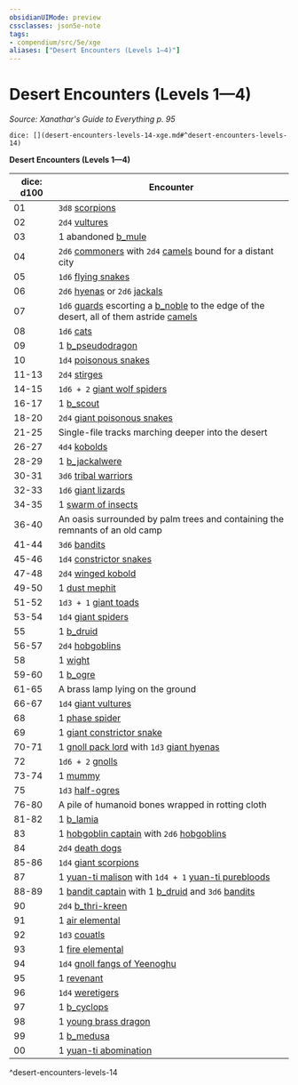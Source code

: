 ```yaml
---
obsidianUIMode: preview
cssclasses: json5e-note
tags:
- compendium/src/5e/xge
aliases: ["Desert Encounters (Levels 1—4)"]
---
```

# Desert Encounters (Levels 1—4)
*Source: Xanathar's Guide to Everything p. 95* 

`dice: [](desert-encounters-levels-14-xge.md#^desert-encounters-levels-14)`

**Desert Encounters (Levels 1—4)**

| dice: d100 | Encounter |
|------------|-----------|
| 01 | `3d8` [scorpions](b_scorpion.md) |
| 02 | `2d4` [vultures](b_vulture.md) |
| 03 | 1 abandoned [b_mule](b_mule.md) |
| 04 | `2d6` [commoners](b_commoner.md) with `2d4` [camels](b_camel.md) bound for a distant city |
| 05 | `1d6` [flying snakes](b_flying-snake.md) |
| 06 | `2d6` [hyenas](b_hyena.md) or `2d6` [jackals](b_jackal.md) |
| 07 | `1d6` [guards](b_guard.md) escorting a [b_noble](2.%20GM%20Tools/5eTools%20Compendium%20&%20Rules/_compendium/bestiary/humanoid/b_noble.md) to the edge of the desert, all of them astride [camels](b_camel.md) |
| 08 | `1d6` [cats](b_cat.md) |
| 09 | 1 [b_pseudodragon](b_pseudodragon.md) |
| 10 | `1d4` [poisonous snakes](b_poisonous-snake.md) |
| 11-13 | `2d4` [stirges](b_stirge.md) |
| 14-15 | `1d6 + 2` [giant wolf spiders](b_giant-wolf-spider.md) |
| 16-17 | 1 [b_scout](b_scout.md) |
| 18-20 | `2d4` [giant poisonous snakes](b_giant-poisonous-snake.md) |
| 21-25 | Single-file tracks marching deeper into the desert |
| 26-27 | `4d4` [kobolds](b_kobold.md) |
| 28-29 | 1 [b_jackalwere](b_jackalwere.md) |
| 30-31 | `3d6` [tribal warriors](b_tribal-warrior.md) |
| 32-33 | `1d6` [giant lizards](b_giant-lizard.md) |
| 34-35 | 1 [swarm of insects](b_swarm-of-insects.md) |
| 36-40 | An oasis surrounded by palm trees and containing the remnants of an old camp |
| 41-44 | `3d6` [bandits](b_bandit.md) |
| 45-46 | `1d4` [constrictor snakes](b_constrictor-snake.md) |
| 47-48 | `2d4` [winged kobold](b_winged-kobold.md) |
| 49-50 | 1 [dust mephit](b_dust-mephit.md) |
| 51-52 | `1d3 + 1` [giant toads](b_giant-toad.md) |
| 53-54 | `1d4` [giant spiders](b_giant-spider.md) |
| 55 | 1 [b_druid](b_druid.md) |
| 56-57 | `2d4` [hobgoblins](b_hobgoblin.md) |
| 58 | 1 [wight](compendium/bestiary/undead/wight.md) |
| 59-60 | 1 [b_ogre](b_ogre.md) |
| 61-65 | A brass lamp lying on the ground |
| 66-67 | `1d4` [giant vultures](b_giant-vulture.md) |
| 68 | 1 [phase spider](b_phase-spider.md) |
| 69 | 1 [giant constrictor snake](b_giant-constrictor-snake.md) |
| 70-71 | 1 [gnoll pack lord](b_gnoll-pack-lord.md) with `1d3` [giant hyenas](b_giant-hyena.md) |
| 72 | `1d6 + 2` [gnolls](b_gnoll.md) |
| 73-74 | 1 [mummy](compendium/bestiary/undead/mummy.md) |
| 75 | `1d3` [half-ogres](b_half-ogre-ogrillon.md) |
| 76-80 | A pile of humanoid bones wrapped in rotting cloth |
| 81-82 | 1 [b_lamia](b_lamia.md) |
| 83 | 1 [hobgoblin captain](b_hobgoblin-captain.md) with `2d6` [hobgoblins](b_hobgoblin.md) |
| 84 | `2d4` [death dogs](b_death-dog.md) |
| 85-86 | `1d4` [giant scorpions](b_giant-scorpion.md) |
| 87 | 1 [yuan-ti malison](b_yuan-ti-malison-type-1.md) with `1d4 + 1` [yuan-ti purebloods](b_yuan-ti-pureblood.md) |
| 88-89 | 1 [bandit captain](b_bandit-captain.md) with 1 [b_druid](b_druid.md) and `3d6` [bandits](b_bandit.md) |
| 90 | `2d4` [b_thri-kreen](b_thri-kreen.md) |
| 91 | 1 [air elemental](b_air-elemental.md) |
| 92 | `1d3` [couatls](b_couatl.md) |
| 93 | 1 [fire elemental](b_fire-elemental.md) |
| 94 | `1d4` [gnoll fangs of Yeenoghu](b_gnoll-fang-of-yeenoghu.md) |
| 95 | 1 [revenant](compendium/bestiary/undead/revenant.md) |
| 96 | `1d4` [weretigers](b_weretiger.md) |
| 97 | 1 [b_cyclops](b_cyclops.md) |
| 98 | 1 [young brass dragon](b_young-brass-dragon.md) |
| 99 | 1 [b_medusa](b_medusa.md) |
| 00 | 1 [yuan-ti abomination](b_yuan-ti-abomination.md) |
^desert-encounters-levels-14
